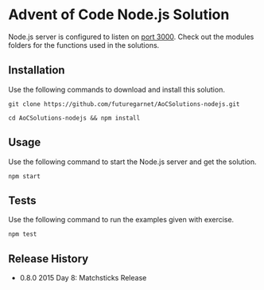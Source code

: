 Advent of Code Node.js Solution
=========

Node.js server is configured to listen on [port 3000](http://localhost:3000).
Check out the modules folders for the functions used in the solutions.

## Installation

  Use the following commands to download and install this solution.

  `git clone https://github.com/futuregarnet/AoCSolutions-nodejs.git`

  `cd AoCSolutions-nodejs && npm install`

## Usage

  Use the following command to start the Node.js server and get the solution.

  `npm start`

## Tests

  Use the following command to run the examples given with exercise.

  `npm test`

## Release History

* 0.8.0 2015 Day 8: Matchsticks Release